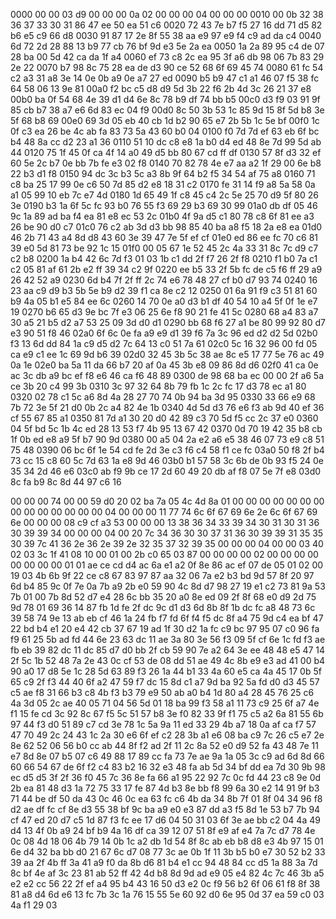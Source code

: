 0000   00 00 03 d9 00 00 00 0a 02 00 00 00 04 00 00 00
0010   00 0b 32 38 36 37 33 30 31
        86 47 ee 50 ea 51 c6
0020   72 43 7e b7 f5 27 16 dd 71 d5 82 b6 e5 c9 66 d8
0030   91 87 17 2e 8f 55 38 aa e9 97 e9 f4 c9 ad da c4
0040   6d 72 2d 28 88 13 b9 77 cb 76 bf 9d e3 5e 2a ea
0050   1a 2a 89 95 c4 de 07 28 ba 00 5d 42 ca da 1f a4
0060   ef 73 c8 2c ea 95 3f a6 db 98 06 7b 83 29 2e 22
0070   b7 98 8c 75 28 ea de d3 90 ce 52 68 6f 69 45 74
0080   61 fc 54 c2 a3 31 a8 3e 14 0e 0b a9 0e a7 27 ed
0090   b5 b9 47 c1 a1 46 07 f5 38 fc 64 58 06 13 9e 81
00a0   f2 bc c5 d8 d9 5d 3b 22 f6 2b 4d 3c 26 21 37 e8
00b0   ba 0f 54 68 4e 39 d1 d4 6e 8c 78 b9 df 74 bb b5
00c0   d3 f9 03 91 9f 85 cb b7 38 a7 e6 6d 83 ec 04 f9
00d0   8c 50 3b 53 1c 85 9d 15 8f 5d b8 3e 5f 68 b8 69
00e0   69 3d 05 eb 40 cb 1d b2 90 65 e7 2b 5b 1c 5e bf
00f0   1c 0f c3 ea 26 be 4c ab fa 83 73 5a 43 60 b0 04
0100   f0 7d 7d ef 63 eb 6f bc b4 48 8a cc d2 23 a1 36
0110   51 10 dc c8 e8 1a b0 d4 ed 48 8e 7d 99 5d ab 44
0120   75 1f 45 0f ca 4f 14 a0 49 d5 bb 80 67 cd ff df
0130   57 8f d3 32 ef 60 5e 2c b7 0e bb 7b fe e3 02 f8
0140   70 82 78 4e e7 aa a2 1f 29 00 6e b8 22 b3 d1 f8
0150   94 dc 3c b3 5c a3 8b 9f 64 b2 f5 34 54 af 75 a8
0160   71 c8 ba 25 17 99 0e c6 50 7d 85 d2 e8 18 31 c2
0170   fe 31 14 f9 a8 5a 58 0a a1 05 99 10 eb 7c e7 4d
0180   1d 65 49 1f c8 45 c4 2c 5e 25 70 d9 5f 80 26 3e
0190   b3 1a 6f 5c fc 93 b0 76 55 f3 69 29 b3 69 30 99
01a0   db df 05 46 9c 1a 89 ad ba f4 ea 81 e8 ec 53 2c
01b0   4f 9a d5 c1 80 78 c8 6f 81 ee a3 26 be 90 d0 c7
01c0   76 c2 ab 3d d3 bb 98 85 40 ba a8 f5 18 2a e8 ea
01d0   46 2b 71 43 a4 8d d8 43 60 3e 39 47 7e 5f ef cf
01e0   ed 86 ee fc 70 c6 81 39 e0 5d 81 73 be 92 1c 15
01f0   00 05 67 1e 52 45 2c 4a 33 31 8c 7c d9 c7 c2 b8
0200   1a b4 42 6c 7d f3 01 03 1b c1 dd 2f f7 26 2f f8
0210   f1 b0 7a c1 c2 05 81 af 61 2b e2 ff 39 34 c2 9f
0220   ee b5 33 2f 5b fc de c5 f6 ff 29 a9 26 42 52 a9
0230   6d b4 7f 2f ff 2c 74 e6 78 48 27 cf b0 d7 93 74
0240   16 23 aa c9 d9 b3 5b 5e b9 d2 39 f1 ca 8e c2 12
0250   01 6a 91 f9 c3 51 81 60 b9 4a 05 b1 e5 84 ee 6c
0260   14 70 0e a0 d3 b1 df 40 54 10 a4 5f 0f 1e e7 19
0270   b6 65 d3 9e bc 7f e3 06 25 6e f8 90 21 fe 41 5c
0280   68 a4 83 a7 30 a5 21 b5 d2 a7 53 25 09 3d d0 d1
0290   bb 68 f6 27 a1 be 80 99 92 80 d7 e3 90 51 f8 46
02a0   6f 6c 0e fa a9 e9 d1 39 f6 7a 3c 96 ed d2 d2 5d
02b0   f3 13 6d dd 84 1a c9 d5 d2 7c 64 13 c0 51 7a 61
02c0   5c 16 32 96 00 fd 05 ca e9 c1 ee 1c 69 9d b6 39
02d0   32 45 3b 5c 38 ae 8c e5 17 77 5e 76 ac 49 0a 1e
02e0   ba 5a 11 da 66 b7 20 af 0a 45 3b e8 09 86 8d d6
02f0   41 ca 0e ac 3c db a9 bc ef f8 e6 46 ca f6 48 89
0300   de 98 68 ba ec 00 00 2f a6 5a ce 3b 20 c4 99 3b
0310   3c 97 32 64 8b 79 fb 1c 2c fc 17 d3 78 ec a1 80
0320   02 78 c1 5c a6 8d 4a 28 27 70 74 0b 94 ba 3d 95
0330   33 66 e9 68 7b 72 3e 5f 21 d0 0b 2c a4 82 4e 1b
0340   4d 5d d3 76 e6 f3 ab 9d 40 ef 36 cf 55 67 85 a1
0350   81 7d a1 30 20 d0 42 89 c3 70 5d f5 cc 2c 37 e0
0360   04 5f bd 5c 1b 4c ed 28 13 53 f7 4b 95 13 67 42
0370   0d 70 19 42 35 b8 cb 1f 0b ed e8 a9 5f b7 90 9d
0380   00 a5 04 2a e2 a6 e5 38 46 07 73 e9 c8 51 75 48
0390   06 bc 6f 1e 54 cd fe 2d 3e c3 f6 c4 58 f1 ce fc
03a0   50 f8 2f b4 73 cc 15 c8 60 5c 7d 63 1a e8 9d 46
03b0   b1 57 58 3c 6b de 0b 93 f5 24 0e 35 34 2d 46 e6
03c0   ab f9 9b ce 17 2d 60 49 20 db af f8 07 5e 7f e8
03d0   8c fa b9 8c 8d 44 97 c6 16



00 00 00 74 00 00 59 d0 20 02 ba 7a 05 4c 4d 8a 01 00 00 00 00 00 00 00 00 00 00 00 00 00 00 04 00 00 00 11 77 74 6c 6f 67 69 6e 2e 6c 6f 67 69 6e 00 00 00 08 c9 cf a3 53 00 00 00 13 38 36 34 33 39 34 30 31 30 31 36 30 39 39 34 00 00 00 04 00 20 7c 34 36 30 30 37 31 36 30 39 39 31 35 35 30 39 7c 41 36 2e 36 2e 39 2e 32 35 37 32 39 35 00 00 00 04 00 00 03 40 02 03 3c 1f 41 08 10 00 01 00 2b c0 65 03 87 00 00 00 00 02 00 00 00 00 00 00 00 00 01 01 ae ce cd d4 ac 6a e1 a2 0f 8e 86 ac ef 07 de 05 01 02 00 19 03 4b 6b 9f 22 ce c8 67 83 97 87 aa 32 06 7a e2 b3 bd 9d 57 8f 20 97 6d b4 85 9c 0f 7e 0a 7b a9 2b e0 59 90 4c 8d d7 98 27 19 e1 c2 73 81 9a 53 7b 01 00 7b 8d 52 d7 e4 28 6c bb 35 20 a0 8e ed 09 2f 8f 68 e0 d9 2d 75 9d 78 01 69 36 14 87 fb 1d fe 2f dc 9c d1 d3 6d 8b 8f 1b dc fc a8 48 73 6c 39 58 74 9e 13 ab eb cf 46 1a 24 fb f7 fd 6f f4 f5 dc 8f a4 75 9d c4 ea bf 47 22 bd b4 e1 20 e4 42 cb 37 67 19 ad 1f 30 d2 1a fc c9 bc 97 95 07 c0 96 fa f9 61 25 5b ad fd 44 6e 23 63 dc 11 ae 3a 80 3e 56 f3 09 5f cf 6e 1c fd f3 ae fb eb 39 82 dc 11 dc 85 d7 d0 bb 2f cb 59 90 7e a2 64 3e ee 48 48 e5 47 14 2f 5c 1b 52 48 7a 2e 43 0c cf 53 de 08 dd 51 ae 49 4c 8b e9 e3 ad 41 00 b4 90 a0 17 d8 5e 1c 28 5d 63 89 f3 26 1a 44 b1 33 4a 60 e5 ca 4a 45 17 0b 5f 65 c9 2f f3 44 40 6f a2 47 59 f7 dc 15 8d c1 a7 9d ba 92 5a fd d0 d3 45 57 c5 ae f8 31 66 b3 c8 4b f3 b3 79 e9 50 ab a0 b4 1d 80 a4 28 45 76 25 c6 4a 3d 05 2c ae 40 05 71 04 56 5d 01 18 ba 99 f3 58 a1 11 73 c9 25 6f a7 4e f1 15 fe cd 3c 92 8c 67 f5 5c 51 57 b8 3e f0 82 33 9f f1 75 c5 a2 6a 81 55 6b 97 44 f3 d0 51 89 c7 cd 3e 78 1c 5a 9a 11 ed 33 29 4b a7 18 0a af ca f7 57 47 70 49 2c 24 43 1c 2a 30 e6 6f ef c2 28 3b a1 e6 08 ba c9 7c 26 c5 e7 2e 8e 62 52 06 56 b0 cc ab 44 8f f2 ad 2f 11 2c 8a 52 e0 d9 52 fa 43 48 7e 11 e7 8d 8e 07 b5 07 c6 49 88 17 89 cc fa 73 7e ae 9a 1a 05 3c c9 ad 6d 8d 66 60 66 54 67 de 6f f2 c4 83 b2 16 32 e3 48 fa ab 5d 34 bf dd ea 7d 30 9b 98 ec d5 d5 3f 2f 36 f0 45 7c 36 8e fa 66 a1 95 22 92 7c 0c fd 44 23 c8 9e 0d 2b ea 81 48 d3 1a 72 75 33 17 fe 87 4d b3 8e bb f8 99 6a 30 e2 14 91 9f b3 71 44 be df 50 da 43 0c 46 0c ea 63 fc c6 4b da 34 8b 7f 01 8f 04 34 96 f8 d2 ae df fc cf 8e d3 55 38 bf 9c ba a9 e0 e3 87 dd a3 f5 8d 1e 53 b7 7b 94 cf 47 ed 20 d7 c5 1d 87 f3 fc ee 17 d6 04 50 31 03 6f 3e ae bb c2 04 4a 49 d4 13 4f 0b a9 24 bf b9 4a 16 df ca 39 12 07 51 8f e9 af e4 7a 7c d7 78 4e 0c 08 4d 18 06 4b 79 14 0b 1c a2 db 1d 54 8f 8c ab eb b8 d8 e3 4b 97 15 01 6e d4 32 ba bb d0 21 67 6c d7 08 77 3c ae 0b 1f 11 3b b5 b0 e7 30 52 b2 33 39 aa 2f 4b ff 3a 41 a9 f0 da 8b d6 81 b4 e1 cc 94 48 84 cc d5 1a 88 3a 7d 8c bf 4e af 3c 23 81 ab 52 ff 42 4d b8 8d 9d ad e9 05 e4 82 4c 7c 46 3b a5 e2 e2 cc 56 22 2f ef a4 95 b4 43 16 50 d3 e2 0c f9 56 b2 6f 06 61 f8 8f 38 81 a8 d4 6d e6 13 fc 7b 3c 1a 76 15 55 5e 60 92 d0 6e 95 0d 37 ea 59 c0 03 4a f1 29 03
